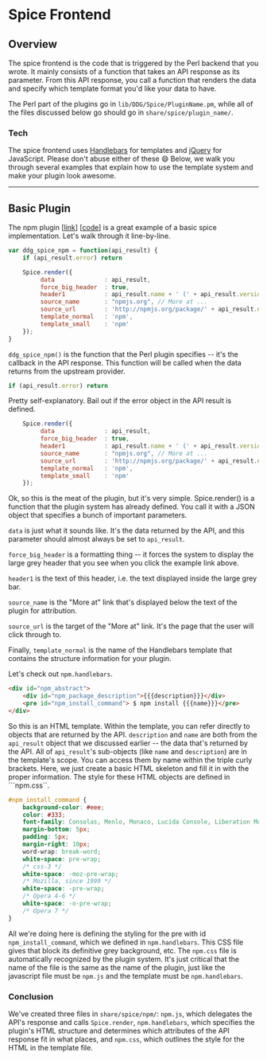 # Spice Frontend

## Overview
The spice frontend is the code that is triggered by the Perl backend that you wrote. It mainly consists of a function that takes an API response as its parameter. From this API response, you call a function that renders the data and specify which template format you'd like your data to have.

The Perl part of the plugins go in ```lib/DDG/Spice/PluginName.pm```, while all of the files discussed below go should go in ```share/spice/plugin_name/```.

### Tech
The spice frontend uses [Handlebars](http://handlebarsjs.com) for templates and [jQuery](https://jquery.org) for JavaScript. Please don't abuse either of these :smile: Below, we walk you through several examples that explain how to use the template system and make your plugin look awesome.

---

## Basic Plugin

The npm plugin [[link](https://duckduckgo.com/?q=npm+uglify-js)] [[code](https://github.com/duckduckgo/zeroclickinfo-spice/tree/master/share/spice/npm)] is a great example of a basic spice implementation. Let's walk through it line-by-line.

```javascript
var ddg_spice_npm = function(api_result) {
	if (api_result.error) return

    Spice.render({
         data              : api_result,
         force_big_header  : true,
         header1           : api_result.name + ' (' + api_result.version + ')',
         source_name       : "npmjs.org", // More at ...
         source_url        : 'http://npmjs.org/package/' + api_result.name,
         template_normal   : 'npm',
         template_small    : 'npm'
    });
}
```

```ddg_spice_npm()``` is the function that the Perl plugin specifies -- it's the callback in the API response. This function will be called when the data returns from the upstream provider. 

```javascript 
if (api_result.error) return
```
Pretty self-explanatory. Bail out if the error object in the API result is defined.

```javascript
    Spice.render({
         data              : api_result,
         force_big_header  : true,
         header1           : api_result.name + ' (' + api_result.version + ')',
         source_name       : "npmjs.org", // More at ...
         source_url        : 'http://npmjs.org/package/' + api_result.name,
         template_normal   : 'npm',
         template_small    : 'npm'
    });
```

Ok, so this is the meat of the plugin, but it's very simple. Spice.render() is a function that the plugin system has already defined. You call it with a JSON object that specifies a bunch of important parameters. 

```data``` is just what it sounds like. It's the data returned by the API, and this parameter should almost always be set to ```api_result```. 

```force_big_header``` is a formatting thing -- it forces the system to display the large grey header that you see when you click the example link above. 

```header1``` is the text of this header, i.e. the text displayed inside the large grey bar. 

```source_name``` is the "More at" link that's displayed below the text of the plugin for attribution. 

```source_url``` is the target of the "More at" link. It's the page that the user will click through to. 

Finally, ```template_normal``` is the name of the Handlebars template that contains the structure information for your plugin. 

Let's check out ```npm.handlebars```.

```html
<div id="npm_abstract">
    <div id="npm_package_description">{{{description}}}</div>
    <pre id="npm_install_command"> $ npm install {{{name}}}</pre>
</div>
```

So this is an HTML template. Within the template, you can refer directly to objects that are returned by the API. ```description``` and ```name``` are both from the ```api_result``` object that we discussed earlier -- the data that's returned by the API. All of ```api_result```'s sub-objects (like ```name``` and ```description```) are in the template's scope. You can access them by name within the triple curly brackets. Here, we just create a basic HTML skeleton and fill it in with the proper information. The style for these HTML objects are defined in ```npm.css``.


```css
#npm_install_command {
    background-color: #eee;
    color: #333;
    font-family: Consolas, Menlo, Monaco, Lucida Console, Liberation Mono, DejaVu Sans Mono, Bitstream Vera Sans Mono, Courier New, monospace, serif;
    margin-bottom: 5px;
    padding: 5px;
    margin-right: 10px;
    word-wrap: break-word;
    white-space: pre-wrap;
    /* css-3 */
    white-space: -moz-pre-wrap;
    /* Mozilla, since 1999 */
    white-space: -pre-wrap;
    /* Opera 4-6 */
    white-space: -o-pre-wrap;
    /* Opera 7 */
}
```

All we're doing here is defining the styling for the pre with id ```npm_install_command```, which we defined in ```npm.handlebars```. This CSS file gives that block its definitive grey background, etc. The ```npm.css``` file is automatically recognized by the plugin system. It's just critical that the name of the file is the same as the name of the plugin, just like the javascript file must be ```npm.js``` and the template must be ```npm.handlebars```.

### Conclusion
We've created three files in ```share/spice/npm/```: ```npm.js```, which delegates the API's response and calls ```Spice.render```, ```npm.handlebars```, which specifies the plugin's HTML structure and determines which attributes of the API response fit in what places, and ```npm.css```, which outlines the style for the HTML in the template file.